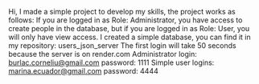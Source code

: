 Hi, I made a simple project to develop my skills, the project works as follows: If you are logged in as Role: Administrator, you have access to create people in the database, but if you are logged in as Role: User, you will only have view access.
I created a simple database, you can find it in my repository: users\_json\_server The first login will take 50 seconds because the server is on render.com 
Administrator login: burlac.corneliu@gmail.com 
password: 1111 
Simple user logins: marina.ecuador@gmail.com 
password: 4444

